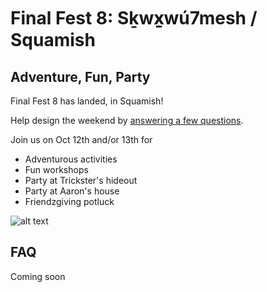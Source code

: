 # Final Fest 8: Sḵwx̱wú7mesh / Squamish
## Adventure, Fun, Party

Final Fest 8 has landed, in Squamish!

Help design the weekend by [answering a few questions](https://forms.gle/FneKNjrGYj3SM1526).

Join us on Oct 12th and/or 13th for
- Adventurous activities
- Fun workshops
- Party at Trickster's hideout
- Party at Aaron's house
- Friendzgiving potluck

![alt text](/ff8.png)

## FAQ

Coming soon
